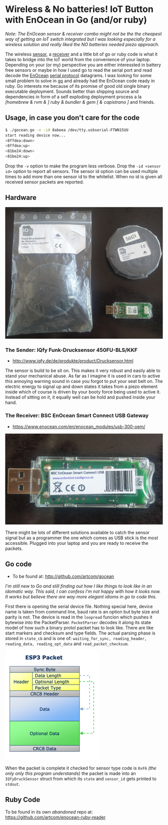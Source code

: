 # Wireless & No batteries! IoT Button with EnOcean in Go (and/or ruby)

_Note: The EnOcean sensor & receiver combo might not be the the cheapest way of getting an IoT switch integrated but I was looking especially for a wireless solution and really liked the NO batteries needed piezo approach._

The wireless [sensor][1], a [receiver][2] and a little bit of go or ruby code is what it takes to bridge into the IoT world from the convenience of your laptop. Depending on your (or my) perspective you are either interessted in battery free sensors or maybe in how I used go to read the serial port and read decode the [EnOcean][3] [serial protocol][4] datagrams. I was looking for some small problem to solve in [go][5] and already had the EnOcean code ready in ruby. Go interests me because of its promise of good old single binary executable deployment. Sounds better than shipping source and dependencies in form of a self exploding deployment process a la _[homebrew & rvm & ] ruby & bundler & gem [ & capistrano ]_ and friends.

## Usage, in case you don't care for the code

```bash
$ ./gocean.go -v -id 8abeea /dev/tty.usbserial-FTWN15UU  
start reading device now...
<8ffdea:down>
<8ffdea:up>
<81be24:down>
<81be24:up>
```

Drop the `-v` option to make the program less verbose. Drop the `-id <sensor id>` option to report all sensors. The sensor id option can be used multiple times to add more than one sensor id to the whitelist. When no id is given all received sensor packets are reported. 

## Hardware

![EnOcean Sensor and USB stick receiver](IMG_20170227_104639.jpg)

### The Sender: IQfy Funk-Drucksensor 450FU-BLS/KKF

- http://www.iqfy.de/de/produkte/product/Drucksensor.html

The sensor is build to be sit on. This makes it very robust and easily able to stand your mechanical abuse. As far as I imagine it is used in cars to active this annoying warning sound in case you forgot to put your seat belt on. The electric energy to signal up and down states it takes from a piezo element inside which of course is driven by your booty force being used to active it. Instead of sitting on it, it equally well can be hold and pushed inside your hand.  

### The Receiver: BSC EnOcean Smart Connect USB Gateway

- https://www.enocean.com/en/enocean_modules/usb-300-oem/

![EnOcean Sensor and USB stick receiver](IMG_20170227_104659.jpg)

There might be lots of different solutions available to catch the sensor signal but as a programmer the one which comes as USB stick is the most accessible. Plugged into your laptop and you are ready to receive the packets. 

## Go code

- To be found at: http://github.com/artcom/gocean

_I'm still new to Go and still finding out how I like things to look like in an idomatic way. This said, I can confess I'm not happy with how it looks now. It works but believe there are way more elegant idioms in go to code this._

First there is opening the serial device file. Nothing special here, device name is taken from command line, baud rate is an option but byte size and parity is not. The device is read in the `loopread` funcion which pushes it bytewise into the PacketParser. `PacketParser` decodes it along its state model of how such a binary protol packet has to look like. There are like start markers and checksum and type fields. The actual parsing phase is stored in `state_cb` and is one of: `waiting_for_sync, reading_header, reading_data, reading_opt_data` and `read_packet_checksum`.

![Packet Structure](ESP3-Packet.png)

When the packet is complete it checked for sensor type code is `0xF6` _(the only only this program understands)_ the packet is made into an `IQfyDruckSensor` struct from which its `state` and `sensor_id` gets printed to `stdout`. 

## Ruby Code

To be found in its own _abandoned_ repo at: https://github.com/artcom/enocean-ruby-reader


[1]: <http://www.iqfy.de/de/produkte/product/Drucksensor.html>
[2]: <https://www.enocean.com/en/enocean_modules/usb-300-oem/>
[3]: <https://www.enocean.com/en/>
[4]: <https://www.enocean.com/esp>
[5]: <https://golang.org/project/>
[6]: <EnOceanSerialProtocol3.pdf>

